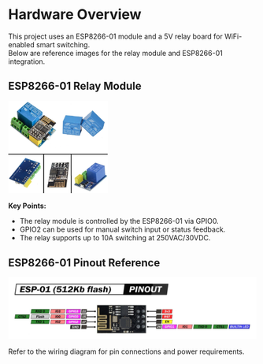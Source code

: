 # Hardware Overview

This project uses an ESP8266-01 module and a 5V relay board for WiFi-enabled smart switching.  
Below are reference images for the relay module and ESP8266-01 integration.

## ESP8266-01 Relay Module

<img src="./ESP8266-01-5V-WiFi-Relay-Module.png" width=40% alt="ESP8266-ESP-01-5V-WiFi-Relay-Module">

**Key Points:**
- The relay module is controlled by the ESP8266-01 via GPIO0.
- GPIO2 can be used for manual switch input or status feedback.
- The relay supports up to 10A switching at 250VAC/30VDC.

## ESP8266-01 Pinout Reference

![ESP8266-01 Pinout](esp-01-esp8266-pinout.jpg)

Refer to the wiring diagram for pin connections and power requirements.

